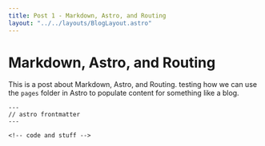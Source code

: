 ```yaml
---
title: Post 1 - Markdown, Astro, and Routing
layout: "../../layouts/BlogLayout.astro"
---
```


# Markdown, Astro, and Routing

This is a post about Markdown, Astro, and Routing. testing how we can use the `pages` folder in Astro to populate content for something like a blog.

```astro
---
// astro frontmatter
---

<!-- code and stuff -->
```
